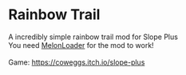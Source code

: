 # Rainbow Trail
A incredibly simple rainbow trail mod for Slope Plus
<br>You need [MelonLoader](https://github.com/LemonLoader/MelonLoader) for the mod to work!
<br><br>Game: https://coweggs.itch.io/slope-plus
